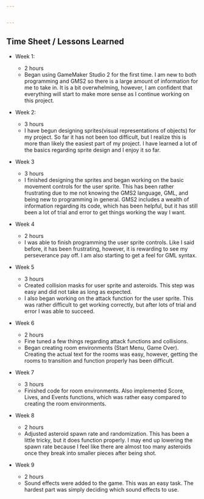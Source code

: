```yaml
---


---
```


<h2 id="time-sheet--lessons-learned">Time Sheet / Lessons Learned</h2>
<ul>
<li>
<p>Week 1:</p>
<ul>
<li>2 hours</li>
<li>Began using GameMaker Studio 2 for the first time. I 	am new to both programming and GMS2 so there is a large amount of information for me to take in. It is a bit overwhelming, however, I am confident that everything will start to make more sense as I continue working on this project.</li>
</ul>
</li>
<li>
<p>Week 2:</p>
<ul>
<li>3 hours</li>
<li>I have begun designing sprites(visual representations of objects) for my project. So far it has not been too difficult, but I realize this is more than likely the easiest part of my project. I have learned a lot of the basics regarding sprite design and I enjoy it so far.</li>
</ul>
</li>
<li>
<p>Week 3</p>
<ul>
<li>3 hours</li>
<li>I finished designing the sprites and began working on the basic movement controls for the user sprite. This has been rather frustrating due to me not knowing the GMS2 language, GML, and being new to programming in general. GMS2 includes a wealth of information regarding its code, which has been helpful, but it has still been a lot of trial and error to get things working the way I want.</li>
</ul>
</li>
<li>
<p>Week 4</p>
<ul>
<li>2 hours</li>
<li>I was able to finish programming the user sprite controls. Like I said before, it has been frustrating, however, it is rewarding to see my perseverance pay off. I am also starting to get a feel for GML syntax.</li>
</ul>
</li>
<li>
<p>Week 5</p>
<ul>
<li>3 hours</li>
<li>Created collision masks for user sprite and asteroids. This step was easy and did not take as long as expected.</li>
<li>I also began working on the attack function for the user sprite. This was rather difficult to get working correctly, but after lots of trial and error I was able to succeed.</li>
</ul>
</li>
<li>
<p>Week 6</p>
<ul>
<li>2 hours</li>
<li>Fine tuned a few things regarding attack functions and collisions.</li>
<li>Began creating room environments (Start Menu, Game Over). Creating the actual text for the rooms was easy, however, getting the rooms to transition and function properly has been difficult.</li>
</ul>
</li>
<li>
<p>Week 7</p>
<ul>
<li>3 hours</li>
<li>Finished code for room environments. Also implemented Score, Lives, and Events functions, which was rather easy compared to creating the room environments.</li>
</ul>
</li>
<li>
<p>Week 8</p>
<ul>
<li>2 hours</li>
<li>Adjusted asteroid spawn rate and randomization. This has been a little tricky, but it does function properly. I may end up lowering the spawn rate because I feel like there are almost too many asteroids once they break into smaller pieces after being shot.</li>
</ul>
</li>
<li>
<p>Week 9</p>
<ul>
<li>2 hours</li>
<li>Sound effects were added to the game. This was an easy task. The hardest part was simply deciding which sound effects to use.</li>
</ul>
</li>
</ul>

